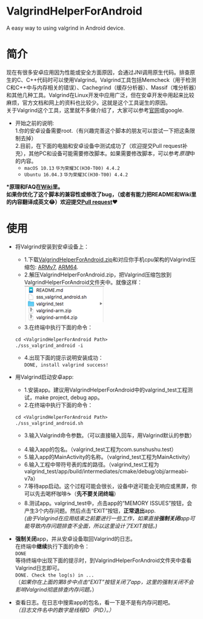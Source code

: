 # ValgrindHelperForAndroid
A easy way to using valgrind in Android device.  

# 简介
现在有很多安卓应用因为性能或安全方面原因，会通过JNI调用原生代码。排查原生的C、C++代码时可以使用Valgrind。Valgrind工具包括Memcheck（用于检测C和C++中与内存相关的错误）、Cachegrind（缓存分析器）、Massif（堆分析器）和其他几种工具。Valgrind在Linux开发中应用广泛，但在安卓开发中用起来比较麻烦，官方文档和网上的资料也比较少。这就是这个工具诞生的原因。  
关于Valgrind这个工具，这里就不多做介绍了，大家可以参考[官网](http://valgrind.org)或google.  
  
* 开始之前的说明:    
1.你的安卓设备需要root.（有兴趣完善这个脚本的朋友可以尝试一下把这条限制去掉）  
2.目前，在下面的电脑和安卓设备中测试成功了（欢迎提交Pull request补充），其他PC和设备可能需要修改脚本。如果需要修改脚本，可以参考*原理*中的内容。  
	- `macOS 10.13` `华为荣耀3C(H30-T00) 4.4.2`
	- `Ubuntu 16.04.3` `华为荣耀3C(H30-T00) 4.4.2`

**\*原理和FAQ在[Wiki](https://github.com/sunShuShu/ValgrindHelperForAndroid/wiki)里。**  
**如果你优化了这个脚本的兼容性或修改了bug，（或者有能力把README和Wiki里的内容翻译成英文😂）欢迎提交[Pull request](https://github.com/sunShuShu/ValgrindHelperForAndroid/pulls)❤️**

# 使用
* 将Valgrind安装到安卓设备上：  
	- 1.下载[ValgrindHelperForAndroid.zip](https://github.com/sunShuShu/ValgrindHelperForAndroid/releases)和对应你手机cpu架构的Valgrind压缩包: 
	[ARMv7](https://github.com/sunShuShu/ValgrindForAndroid/raw/master/valgrind-arm.zip), 
	[ARM64](https://github.com/sunShuShu/ValgrindForAndroid/raw/master/valgrind-arm64.zip).  
	- 2.解压ValgrindHelperForAndroid.zip，把Valgrind压缩包放到ValgrindHelperForAndroid文件夹中。就像这样：  
	![](readme_attachment.png)  
	- 3.在终端中执行下面的命令：  
	```
	cd <ValgrindHelperForAndroid Path>  
	./sss_valgrind_android -i
	```
	- 4.出现下面的提示说明安装成功：  
	```DONE, install valgrind success!```
	
* 用Valgrind启动安卓app:  
	- 1.安装app。建议用ValgrindHelperForAndroid中的valgrind\_test工程测试，make project, debug app。  
	- 2.在终端中执行下面的命令： 
	```
	cd <ValgrindHelperForAndroid Path>
	./sss_valgrind_android.sh
	```  
	- 3.输入Valgrind命令参数。（可以直接输入回车，用Valgrind默认的参数）  
	- 4.输入app的包名。（valgrind\_test工程为com.sunshushu.test）  
	- 5.输入app的MainActivity的名称。（valgrind\_test工程为MainActivity）  
	- 6.输入工程中带符号表的库的路径。（valgrind\_test工程为valgrind_test/app/build/intermediates/cmake/debug/obj/armeabi-v7a）  
	- 7.等待app启动。这个过程可能会很长，设备中途可能会无响应或黑屏，你可以先去喝杯咖啡☕️（**先不要关闭终端**）  
	- 8.测试app。valgrind_test中，点击app的“MEMORY ISSUES”按钮，会产生3个内存问题。然后点击“EXIT”按钮，**正常退出**app.  
	*(由于Valgrind在应用结束之前要进行一些工作，如果直接**强制关闭**app可能导致内存问题排查不全面，所以这里设计了EXIT按钮。)*
* **强制关闭**app，并从安卓设备取回Valgrind的日志。  
在终端中**继续**执行下面的命令：  
`DONE`  
等待终端中出现下面的提示时，到ValgrindHelperForAndroid文件夹中查看Valgrind日志即可。  
`DONE. Check the log(s) in ...`  
（*如果你在上面的第8步中点击“EXIT”按钮关闭了app，这里的强制关闭不会影响Valgrind彻底排查内存问题。*）   
* 查看日志。在日志中搜索app的包名，看一下是不是有内存问题吧。  
*（日志文件名中的数字是线程ID（PID）。）*
